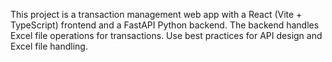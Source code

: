 <!-- Use this file to provide workspace-specific custom instructions to Copilot. For more details, visit https://code.visualstudio.com/docs/copilot/copilot-customization#_use-a-githubcopilotinstructionsmd-file -->

This project is a transaction management web app with a React (Vite + TypeScript) frontend and a FastAPI Python backend. The backend handles Excel file operations for transactions. Use best practices for API design and Excel file handling. 
